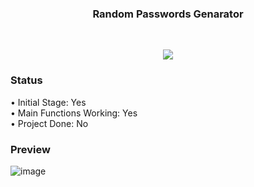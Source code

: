 <h3 align="center">Random Passwords Genarator</h3>

<br />
<p align="center">
  <a href="https://github.com/MithunWijayasiri/2x4_Calculator">
    <img src="https://skillicons.dev/icons?i=python,vscode" />
  </a>
</p>

<h3 align="left">Status</h3>
• Initial Stage: Yes <br />
• Main Functions Working: Yes <br />
• Project Done: No

<h3 align="left">Preview</h3>

![image](https://user-images.githubusercontent.com/104470671/194772015-82197f01-6792-4aeb-bc69-9e9f92d42fbc.png)
